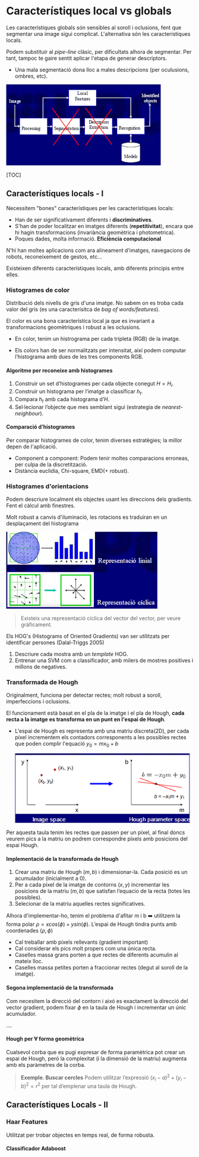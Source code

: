 # Característiques local vs globals

Les característiques globals són sensibles al soroll i oclusions, fent que segmentar una image sigui complicat. L'alternativa són les característiques locals.

Podem substituir al *pipe-line* clàsic, per dificultats alhora de segmentar. Per tant, tampoc te gaire sentit aplicar l'etapa de generar descriptors.

* Una mala segmentació dona lloc a males descripcions (per oculusions, ombres, etc).

![image-20201130170743041](image-20201130170743041.png)

[TOC]

## Característiques locals - I

Necessitem "bones" característiques per les característiques locals:

* Han de ser significativament diferents i **discriminatives**.
* S'han de poder localitzar en imatges diferents (**repetitivitat**), encara que hi hagin transformacions (invariància geomètrica i photometrica). 
* Poques dades, molta informació. **Eficiència computacional**

N'hi han moltes aplicacions com ara alineament d’imatges, navegacions de robots, reconeixement de gestos, etc...

Existeixen diferents característiques locals, amb diferents principis entre elles.

### Histogrames de color

Distribució dels nivells de gris d'una imatge. No sabem on es troba cada valor del gris (es una caracterísitca de *bag of words/features*).

El color es una bona característica local ja que es invariant a transformacions geomètriques i robust a les oclusions. 

* En color, tenim un histrograma per cada tripleta (RGB) de la imatge.

* Els colors han de ser normalitzats per intensitat, així podem computar l’histograma amb dues de les tres components RGB.

#### Algoritme per reconeixe amb histogrames

1. Construir un set d’histogrames per cada objecte conegut $H = {H_i}$.
2. Construir un histograma per l’imatge a classificar $h_t$.
3. Compara $h_t$ amb cada histograma d’$H$.
4. Sel·lecionar l’objecte que mes semblant sigui (estrategia de *nearest-neighbour*).

#### Comparació d’histogrames

Per comparar histogrames de color, tenim diverses estratègies; la millor depen de l'aplicació.

* Component a component: Podem tenir moltes comparacions erroneas, per culpa de la discretització.
* Distància euclidia, Chi-square, EMD(+ robust).

### Histogrames d'orientacions

Podem descriure localment els objectes usant les direccions dels gradients. Fent el càlcul amb finestres.

Molt robust a canvis d'iluminació, les rotacions es traduiran en un desplaçament del histograma

![image-20201130175005506](image-20201130175005506.png)

> Existeix una representació cíclica del vector del vector, per veure gràficament.

Els HOG's (Histograms of Oriented Gradients) van ser utilitzats per identificar persones (Dalal-Triggs 2005)

1. Descriure cada mostra amb un *template* HOG.
2. Entrenar una SVM com a classificador, amb milers de mostres positives i millons de negatives.

### Transformada de Hough

Originalment, funciona per detectar rectes; molt robust a soroll, imperfeccions i oclusions.

El funcionament està basat en el pla de la imatge i el pla de Hough, **cada recta a la imatge es transforma en un punt en l'espai de Hough**.

* L'espai de Hough es representa amb una matriu discreta(2D), per cada píxel incrementem els contadors corresponents a les possibles rectes que poden complir l'equació $y_0 = m x_0 +b$

  ![image-20201130182420545](image-20201130182420545.png)

Per aquesta taula tenim les rectes que passen per un píxel, al final doncs veurem pics a la matriu on podrem correspondre píxels amb posicions del espai Hough.

#### Implementació de la transformada de Hough

1. Crear una matriu de Hough $(m,b)$ i dimensionar-la. Cada posició es un acumulador (inicialment a 0).
2. Per a cada píxel de la imatge de contorns $(x,y)$ incrementar les posicions de la matriu $(m,b)$ que satisfan l’equacio de la recta (totes les possibles).
3. Selecionar de la matriu aquelles rectes significatives.

Alhora d'implementar-ho, tenim el problema d'afitar m i b :arrow_right: utilitzem la forma polar $\rho= x cos(\phi ) + y sin(\phi)$. L’espai de Hough tindra punts amb coordenades $(\rho, \phi)$

* Cal treballar amb píxels rellevants (gradient important)
* Cal considerar els pics molt propers com una única recta.
* Caselles massa grans porten a que rectes de diferents acumulin al mateix lloc.
* Caselles massa petites porten a fraccionar rectes (degut al soroll de la imatge).

#### Segona implementació de la transformada

Com necesitem la direcció del contorn i aixó es exactament la direcció del vector gradient, podem fixar $\phi$ en la taula de Hough i incrementar un únic acumulador.

....

#### Hough per $\forall$ forma geomètrica

Cualsevol corba que es pugi expresar de forma paramètrica pot crear un espai de Hough, peró la complexitat (i la dimensió de la matriu) augmenta amb els paràmetres de la corba.

> **Exemple. Buscar cercles** Podem utilitzar l’expressió $(x_i-a)^2+(y_i-b)^2= r^2$ per tal d’emplenar una taula de Hough.

## Característiques Locals - II

### Haar Features

Utilitzat per trobar objectes en temps real, de forma robusta.

#### Classificador Adaboost



